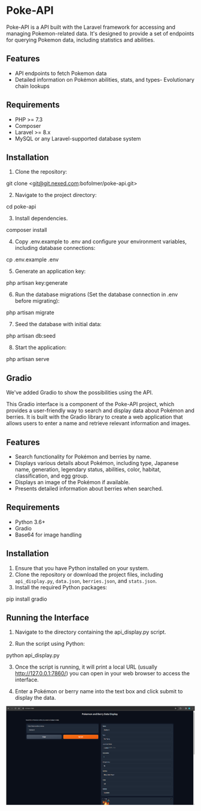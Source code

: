# Poke-API

Poke-API is a API built with the Laravel framework for accessing and managing Pokemon-related data. It's designed to provide a set of endpoints for querying Pokemon data, including statistics and abilities.

## Features

- API endpoints to fetch Pokemon data
- Detailed information on Pokémon abilities, stats, and types- Evolutionary chain lookups

## Requirements

- PHP >= 7.3
- Composer
- Laravel >= 8.x
- MySQL or any Laravel-supported database system

## Installation

1. Clone the repository:

git clone <git@git.nexed.com:bofolmer/poke-api.git>

2. Navigate to the project directory:

cd poke-api

3. Install dependencies.

composer install

4. Copy .env.example to .env and configure your environment variables, including database connections:

cp .env.example .env

5. Generate an application key:

php artisan key:generate

6. Run the database migrations (Set the database connection in .env before migrating):

php artisan migrate

7. Seed the database with initial data:

php artisan db:seed

8. Start the application:

php artisan serve


## Gradio

We've added Gradio to show the possibilities using the API.

This Gradio interface is a component of the Poke-API project, which provides a user-friendly way to search and display data about Pokémon and berries. It is built with the Gradio library to create a web application that allows users to enter a name and retrieve relevant information and images.

## Features

- Search functionality for Pokémon and berries by name.
- Displays various details about Pokémon, including type, Japanese name, generation, legendary status, abilities, color, habitat, classification, and egg group.
- Displays an image of the Pokémon if available.
- Presents detailed information about berries when searched.

## Requirements

- Python 3.6+
- Gradio
- Base64 for image handling

## Installation

1. Ensure that you have Python installed on your system.
2. Clone the repository or download the project files, including `api_display.py`, `data.json`, `berries.json`, and `stats.json`.
3. Install the required Python packages:

pip install gradio

## Running the Interface

1. Navigate to the directory containing the api_display.py script.

2. Run the script using Python:

python api_display.py

3. Once the script is running, it will print a local URL (usually http://127.0.0.1:7860/) you can open in your web browser to access the interface.

4. Enter a Pokémon or berry name into the text box and click submit to display the data.

![Gradio](public/images/readme_image.png)

